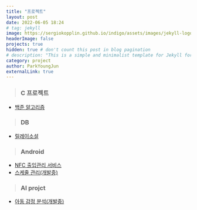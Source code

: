 ```yaml
---
title: "프로젝트"
layout: post
date: 2022-06-05 18:24
# tag: jekyll
image: https://sergiokopplin.github.io/indigo/assets/images/jekyll-logo-light-solid.png
headerImage: false
projects: true
hidden: true # don't count this post in blog pagination
# description: "This is a simple and minimalist template for Jekyll for those who likes to eat noodles."
category: project
author: ParkYoungJun
externalLink: true
---
```


 > ### C 프로젝트   
 - [백준 알고리즘][1]   

 > ### DB    
  - [릴레이소설][2]

 > ### Android
  - [NFC 출입관리 서비스][3]
  - [스케줄 관리(개발중)][4]

 > ### AI projct
  - [아동 감정 분석(개발중)][5]

[1]:https://github.com/Park-youngjun/BAEKJOON
[2]:https://github.com/Park-youngjun/DB
[3]:https://github.com/Park-youngjun/AndroidProject-B.SORI
[4]:https://github.com/Park-youngjun/Android
[5]:a
[6]:a